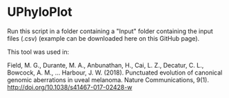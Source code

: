 # UPhyloPlot

Run this script in a folder containing a "Input" folder containing the input files (.csv) (example can be downloaded here on this GitHub page).


This tool was used in:

Field, M. G., Durante, M. A., Anbunathan, H., Cai, L. Z., Decatur, C. L., Bowcock, A. M., … Harbour, J. W. (2018). Punctuated evolution of canonical genomic aberrations in uveal melanoma. Nature Communications, 9(1). http://doi.org/10.1038/s41467-017-02428-w
